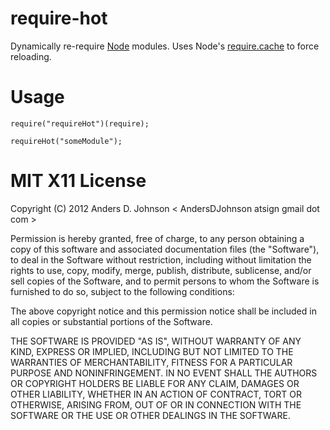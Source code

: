 # require-hot

Dynamically re-require [Node](http://nodejs.org/) modules. Uses Node's [require.cache](http://nodejs.org/api/globals.html#globals_require_cache) to force reloading.

# Usage


	require("requireHot")(require);
	
	requireHot("someModule");


# MIT X11 License

Copyright (C) 2012 Anders D. Johnson < AndersDJohnson atsign gmail dot com >

Permission is hereby granted, free of charge, to any person obtaining a copy of this software and associated documentation files (the "Software"), to deal in the Software without restriction, including without limitation the rights to use, copy, modify, merge, publish, distribute, sublicense, and/or sell copies of the Software, and to permit persons to whom the Software is furnished to do so, subject to the following conditions:

The above copyright notice and this permission notice shall be included in all copies or substantial portions of the Software.

THE SOFTWARE IS PROVIDED "AS IS", WITHOUT WARRANTY OF ANY KIND, EXPRESS OR IMPLIED, INCLUDING BUT NOT LIMITED TO THE WARRANTIES OF MERCHANTABILITY, FITNESS FOR A PARTICULAR PURPOSE AND NONINFRINGEMENT. IN NO EVENT SHALL THE AUTHORS OR COPYRIGHT HOLDERS BE LIABLE FOR ANY CLAIM, DAMAGES OR OTHER LIABILITY, WHETHER IN AN ACTION OF CONTRACT, TORT OR OTHERWISE, ARISING FROM, OUT OF OR IN CONNECTION WITH THE SOFTWARE OR THE USE OR OTHER DEALINGS IN THE SOFTWARE.
